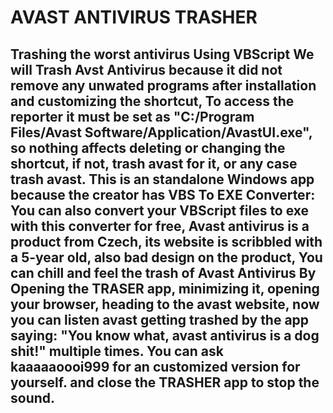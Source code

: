 # AVAST ANTIVIRUS TRASHER
 Trashing the worst antivirus
 Using VBScript We will Trash Avst Antivirus because it did not remove any unwated programs after installation and customizing the shortcut, To access the reporter it must be set as "C:/Program Files/Avast Software/Application/AvastUI.exe", so nothing affects deleting or changing the shortcut, if not, trash avast for it, or any case trash avast.
 This is an standalone Windows app because the creator has VBS To EXE Converter: You can also convert your VBScript files to exe with this converter for free, 
Avast antivirus is a product from Czech, its website is scribbled with a 5-year old, also bad design on the product, You can chill and feel the trash of Avast Antivirus By Opening the TRASER app, minimizing it, opening your browser, heading to the avast website, now you can listen avast getting trashed by the app saying: "You know what, avast antivirus is a dog shit!" multiple times.
You can ask kaaaaaoooi999 for an customized version for yourself.
and close the TRASHER app to stop the sound.
----------------------------------------------------------------------------------------------------------------------------------------

